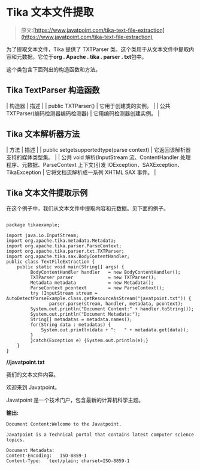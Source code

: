 # Tika 文本文件提取

> 原文:[https://www.javatpoint.com/tika-text-file-extraction](https://www.javatpoint.com/tika-text-file-extraction)

为了提取文本文件，Tika 提供了 TXTParser 类。这个类用于从文本文件中提取内容和元数据。它位于**org . Apache . tika . parser . txt**包中。

这个类包含下面列出的构造函数和方法。

## Tika TextParser 构造函数

| 构造器 | 描述 |
| public TXTParser() | 它用于创建类的实例。 |
| 公共 TXTParser(编码检测器编码检测器) | 它用编码检测器创建实例。 |

## Tika 文本解析器方法

| 方法 | 描述 |
| public set<mediatype>getsupportedtype(parse context)</mediatype> | 它返回该解析器支持的媒体类型集。 |
| 公共 void 解析(InputStream 流、ContentHandler 处理程序、元数据、ParseContext 上下文)引发 IOException、SAXException、TikaException | 它将文档流解析成一系列 XHTML SAX 事件。 |

## Tika 文本文件提取示例

在这个例子中，我们从文本文件中提取内容和元数据。见下面的例子。

```

package tikaexample;

import java.io.InputStream;
import org.apache.tika.metadata.Metadata;
import org.apache.tika.parser.ParseContext;
import org.apache.tika.parser.txt.TXTParser;
import org.apache.tika.sax.BodyContentHandler;
public class TextFileExtraction {
	public static void main(String[] args) {
		 BodyContentHandler handler   = new BodyContentHandler();
		 TXTParser parser             = new TXTParser();
		 Metadata metadata            = new Metadata();
		 ParseContext pcontext        = new ParseContext();
		 try (InputStream stream = AutoDetectParseExample.class.getResourceAsStream("javatpoint.txt")) {
		        parser.parse(stream, handler, metadata, pcontext);
	     System.out.println("Document Content:" + handler.toString());
	     System.out.println("Document Metadata:");
	     String[] metadatas = metadata.names(); 
	     for(String data : metadatas) {
	         System.out.println(data + ":   " + metadata.get(data));  
	     }
		 }catch(Exception e) {System.out.println(e);}
	}
}

```

**//javatpoint.txt**

我们的文本文件内容。

欢迎来到 Javatpoint。

Javatpoint 是一个技术门户，包含最新的计算机科学主题。

**输出:**

```
Document Content:Welcome to the Javatpoint.

Javatpoint is a Technical portal that contains latest computer science topics.

Document Metadata:
Content-Encoding:   ISO-8859-1
Content-Type:   text/plain; charset=ISO-8859-1

```